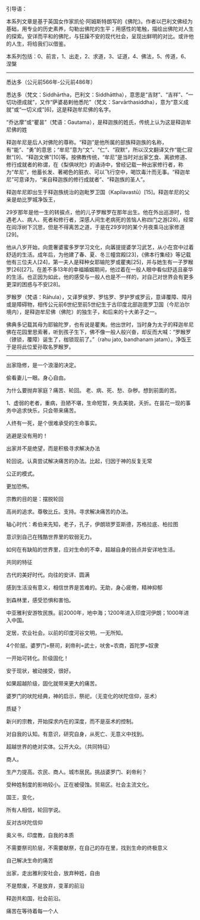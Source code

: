 引导语：

本系列文章是基于英国女作家凯伦·阿姆斯特朗写的《佛陀》。作者以巴利文佛经为基础，用专业的历史素养，勾勒出佛陀的生平；用感性的笔触，描绘出佛陀对人生的探索。安详而平和的佛陀，与狂躁不安的现代社会，呈现出鲜明的对比。或许他的人生，将给我们以借鉴。

本系列包括：0、前言，1、出走，2、求道，3、证道，4、佛法，5、传道，6、涅槃

---



悉达多（公元前566年-公元前486年）



悉达多（梵文：Siddhārtha，巴利文：Siddhāttha），意思是“吉财”、“吉祥”、“一切功德成就”，又作“萨婆曷剌他悉陀”（梵文：Sarvārthasiddha），意为“意义成就”或“一切义成”[6]，这是释迦牟尼佛的名字。



“乔达摩”或“瞿昙”（梵语：Gautama），是释迦族的姓氏，传统上认为这是释迦牟尼佛的姓

释迦牟尼是后人对佛陀的尊称。“释迦”是他所属的部族释迦族的名称，有“能”、“勇”的意思；“牟尼”意为“文”、“仁”、“寂默”，所以汉文翻译又作“能仁寂默”[9]、“释迦文佛”[10]等。按佛教传统，“牟尼”是当时对出家乞食、离欲修道、修行成就者的称谓，在《梨俱吠陀》的诵诗中，曾经记载一种出家修行者，称为“牟尼”，他蓄长发、著褐色的脏衣、可以飞行空中，喝饮毒汁而无事。“释迦牟尼”可意译为，“来自释迦族的修行成就者”、“释迦族的圣人”。



释迦牟尼即出生于释迦族统治的迦毗罗卫国（Kapilavastū）[15]。释迦牟尼的父亲是劫比罗城净饭王，

29岁那年是他一生的转捩点，他的儿子罗睺罗在那年出生。他在外出巡游时，恰遇老人、病人、死者和修行者，深感人间生老病死的苦恼人称四门之游[28]，经常在阎浮树下沉思，但是不得离苦之道，于是在29岁时的某个月夜乘马出家修道[29]。



他从八岁开始，向毘奢婆蜜多罗学习文化，向羼提提婆学习武艺，从小在宫中过着舒适的生活。成年后，为他建了春、夏、冬三幢宫殿[23]，《佛本行集经》等记载他有三位夫人[24]，第一夫人是释种女耶输陀罗或瞿夷[25]，并与她生有一子罗睺罗[26][27]。在差不多13年的幸福婚姻期间，他过着在一般人眼中看似舒适且豪华的生活。也正因为如此，他的感受与一般人也是不一样的，对自己对世界会有更多更深的困惑与不安[28]。



罗睺罗（梵语：Rāhula），又译罗侯罗、罗怙罗、罗护罗或罗云，意译覆障、障月或是障碍物，相传公元前6世纪至前5世纪生于古印度北部迦毘罗卫国（今尼泊尔境内），是释迦牟尼佛（佛陀）的独生子，和后来的十大弟子之一。

佛典多记载其母为耶输陀罗，也有说是瞿夷。他出世时，当时身为太子的释迦牟尼佛在花园里思索著，听到孩子生下，佛不像一般人般兴奋，却反而大喊：“罗睺罗（镣锁，覆障）诞生了，枷锁现前了。”（rahu jato, bandhanam jatam）。净饭王于是将此位爱孙取名罗睺罗。



---



出家隐修，是一个浪漫的决定。

偷看妻儿一眼。身心自由。

为什么要抛弃家庭？痛苦、轮回。  老、病、死、愁、杂秽。想到前面的苦。

1、虚弱的老者，重病，丑陋不堪，生命短暂，失去美貌，夭折。在昙花一现的事务中追求快乐，只会带来痛苦。



人终有一死，是个很难承受的生命事实。

逃避是没有用的！

出家并不是绝望，而是积极寻求解决办法





轮回说。认真尝试解决痛苦的办法。比起，归因于神的反复无常

公正的模式。

更加恐怖。

宗教的目的是：摆脱轮回



高尚的追求。尊敬比丘。支持。寻求解决痛苦的办法。



轴心时代：希伯来先知，老子，孔子，伊朗琐罗亚斯德，苏格拉底、柏拉图

意识到自己在残酷世界里的软弱无力。

如何在有缺陷的世界里，应对生命的不幸，超越自身的弱点并安详地生活。

共同的特征



古代的美好时代。向往的安详、圆满

感到生活没有意义，相信世界是苦难的。无助，身心疲倦，精神抑郁

到森林里，感受恐惧和害怕。



中亚雅利安游牧民族。前2000年，地中海；1200年进入印度河伊朗；1000年进入中国。

定居，农业社会。以前的印度河谷文明，一无所知。

4个阶层。婆罗门=祭司，刹帝利=武士，吠舍=农商，首陀罗=奴隶

一开始可转化。阶级固化！

安于现状，被动接受，很好。

如果超越阶级，固化就带来更大的痛苦。

婆罗门的吠陀经典，神的启示，祭祀，（无变化的吠陀信仰，巫术）



质疑？

新兴的宗教，开始探求内在的深度，而不是巫术的控制。

对自我的认知。有意识，研究自身，从死亡、无意义中找到。

超越世界的绝对实体。公开大众。（共同特征）



商人。

生产力提高。农民、商人。城市居民。挑战婆罗门、刹帝利？

受种姓制度的影响较小。正在被侵蚀。贸易区。社会主流文化。

国王，变化，

所有人相信，轮回学说。



反对古吠陀信仰

奥义书，印度教，自我的本质

不需要祭司阶层，不需要献祭，在自己的存在里，找到生命的终极意义

自己解决生命的痛苦



出家，走出雅利安社会，放弃种姓，自由

不是颓废，不是放弃，变革的前沿

释迦共和国，社会前沿。



痛苦在等待着每一个人